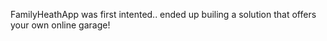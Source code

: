 FamilyHeathApp was first intented.. ended up builing a solution that offers your own online garage!
